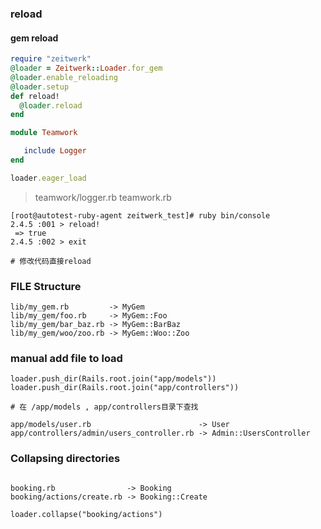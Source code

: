 

### reload 


#### gem reload


```ruby
require "zeitwerk"
@loader = Zeitwerk::Loader.for_gem
@loader.enable_reloading
@loader.setup
def reload!
  @loader.reload
end

module Teamwork

   include Logger
end

loader.eager_load

```

>teamwork/logger.rb
teamwork.rb



```
[root@autotest-ruby-agent zeitwerk_test]# ruby bin/console 
2.4.5 :001 > reload!
 => true 
2.4.5 :002 > exit

# 修改代码直接reload

```


### FILE Structure



```
lib/my_gem.rb         -> MyGem
lib/my_gem/foo.rb     -> MyGem::Foo
lib/my_gem/bar_baz.rb -> MyGem::BarBaz
lib/my_gem/woo/zoo.rb -> MyGem::Woo::Zoo

```


### manual add file to load


```
loader.push_dir(Rails.root.join("app/models"))
loader.push_dir(Rails.root.join("app/controllers"))

# 在 /app/models , app/controllers目录下查找

app/models/user.rb                        -> User
app/controllers/admin/users_controller.rb -> Admin::UsersController
```


###  Collapsing directories


```

booking.rb                -> Booking
booking/actions/create.rb -> Booking::Create

loader.collapse("booking/actions")


```
